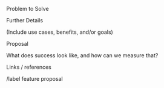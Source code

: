 Problem to Solve


Further Details

(Include use cases, benefits, and/or goals)


Proposal


What does success look like, and how can we measure that?

Links / references

/label feature proposal
